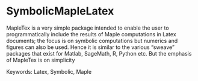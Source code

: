 # SymbolicMapleLatex
MapleTex is a very simple package intended to enable the user to programmatically include the results of Maple computations in Latex documents; the focus is on symbolic computations but numerics and figures can also be
used. Hence it is similar to the various “sweave” packages that exist for Matlab, SageMath, R, Python etc. But the emphasis of MapleTex is on simplicity

Keywords: Latex, Symbolic, Maple
